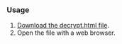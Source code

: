### Usage

1. [Download the decrypt.html file](https://github.com/standardfile/decrypt/releases/download/1/decrypt.html).
2. Open the file with a web browser.

